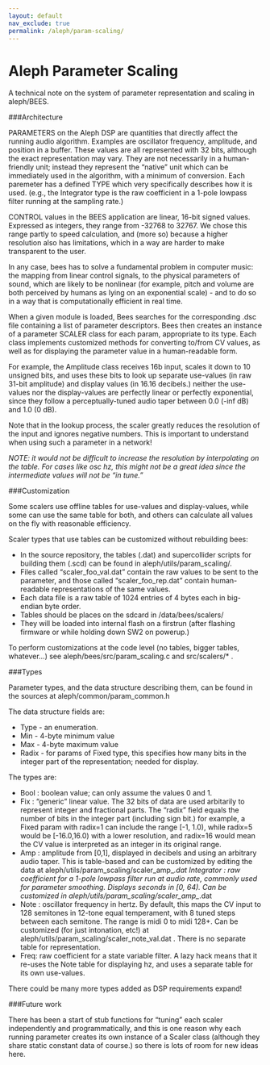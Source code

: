 ```yaml
---
layout: default
nav_exclude: true
permalink: /aleph/param-scaling/
---
```


# Aleph Parameter Scaling

A technical note on the system of parameter representation and scaling in aleph/BEES.

###Architecture

PARAMETERS on the Aleph DSP are quantities that directly affect the running audio algorithm. Examples are oscillator frequency, amplitude, and position in a buffer. These values are all represented with 32 bits, although the exact representation may vary. They are not necessarily in a human-friendly unit; instead they represent the “native” unit which can be immediately used in the algorithm, with a minimum of conversion. Each paremeter has a defined TYPE which very specifically describes how it is used. (e.g., the Integrator type is the raw coefficient in a 1-pole lowpass filter running at the sampling rate.)

CONTROL values in the BEES application are linear, 16-bit signed values. Expressed as integers, they range from -32768 to 32767. We chose this range partly to speed calculation, and (more so) because a higher resolution also has limitations, which in a way are harder to make transparent to the user.

In any case, bees has to solve a fundamental problem in computer music: the mapping from linear control signals, to the physical parameters of sound, which are likely to be nonlinear (for example, pitch and volume are both perceived by humans as lying on an exponential scale) - and to do so in a way that is computationally efficient in real time.

When a given module is loaded, Bees searches for the corresponding .dsc file containing a list of parameter descriptors. Bees then creates an instance of a parameter SCALER class for each param, appropriate to its type. Each class implements customized methods for converting to/from CV values, as well as for displaying the parameter value in a human-readable form.

For example, the Amplitude class receives 16b input, scales it down to 10 unsigned bits, and uses these bits to look up separate use-values (in raw 31-bit amplitude) and display values (in 16.16 decibels.) neither the use-values nor the display-values are perfectly linear or perfectly exponential, since they follow a perceptually-tuned audio taper between 0.0 (-inf dB) and 1.0 (0 dB).

Note that in the lookup process, the scaler greatly reduces the resolution of the input and ignores negative numbers. This is important to understand when using such a parameter in a network!

*NOTE: it would not be difficult to increase the resolution by interpolating on the table. For cases like osc hz, this might not be a great idea since the intermediate values will not be “in tune.”*

###Customization

Some scalers use offline tables for use-values and display-values, while some can use the same table for both, and others can calculate all values on the fly with reasonable efficiency.

Scaler types that use tables can be customized without rebuilding bees:

- In the source repository, the tables (.dat) and supercollider scripts for building them (.scd) can be found in aleph/utils/param_scaling/.
- Files called “scaler_foo_val.dat” contain the raw values to be sent to the parameter, and those called “scaler_foo_rep.dat” contain human-readable representations of the same values.
- Each data file is a raw table of 1024 entries of 4 bytes each in big-endian byte order.
- Tables should be places on the sdcard in /data/bees/scalers/
- They will be loaded into internal flash on a firstrun (after flashing firmware or while holding down SW2 on powerup.)

To perform customizations at the code level (no tables, bigger tables, whatever…) see aleph/bees/src/param_scaling.c and src/scalers/* .

###Types

Parameter types, and the data structure describing them, can be found in the sources at aleph/common/param_common.h

The data structure fields are:

- Type - an enumeration.
- Min - 4-byte minimum value
- Max - 4-byte maximum value
- Radix - for params of Fixed type, this specifies how many bits in the integer part of the representation; needed for display.

The types are:

- Bool : boolean value; can only assume the values 0 and 1.
- Fix : “generic” linear value. The 32 bits of data are used arbitarily to represent integer and fractional parts. The “radix” field equals the number of bits in the integer part (including sign bit.) for example, a Fixed param with radix=1 can include the range [-1, 1.0), while radix=5 would be [-16.0,16.0) with a lower resolution, and radix=16 would mean the CV value is interpreted as an integer in its original range.
- Amp : amplitude from [0,1], displayed in decibels and using an arbitrary audio taper. This is table-based and can be customized by editing the data at aleph/utils/param_scaling/scaler_amp_*.dat
Integrator : raw coefficient for a 1-pole lowpass filter run at audio rate, commonly used for parameter smoothing. Displays seconds in [0, 64). Can be customized in aleph/utils/param_scaling/scaler_amp_*.dat
- Note : oscillator frequency in hertz. By default, this maps the CV input to 128 semitones in 12-tone equal temperament, with 8 tuned steps between each semitone. The range is midi 0 to midi 128+. Can be customized (for just intonation, etc!) at aleph/utils/param_scaling/scaler_note_val.dat . There is no separate table for representation.
- Freq: raw coefficient for a state variable filter. A lazy hack means that it re-uses the Note table for displaying hz, and uses a separate table for its own use-values.

There could be many more types added as DSP requirements expand!

###Future work

There has been a start of stub functions for “tuning” each scaler independently and programmatically, and this is one reason why each running parameter creates its own instance of a Scaler class (although they share static constant data of course.) so there is lots of room for new ideas here.
